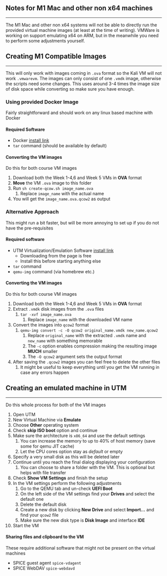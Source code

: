 ## Notes for M1 Mac and other non x64 machines

---

The M1 Mac and other non x64 systems will not be able to directly run the provided virtual machine images
(at least at the time of writing).
VMWare is working on support emulating x64 on ARM, but in the meanwhile you need to perform some adjustments yourself.

## Creating M1 Compatible Images

---

This will only work with images coming in `.ova` format so the Kali VM will not work `.vmwarevm`.
The images can only consist of one `.vmdk` image, otherwise the scripts need some changes.
This uses around 3-4 times the image size of disk space while converting so make sure you have enough.

### Using provided Docker Image

Fairly straightforward and should work on any linux based machine with Docker

#### Required Software

- Docker [install link](https://docs.docker.com/desktop/install/mac-install/)
- `tar` command (should be available by default)

#### Converting the VM images

Do this for both course VM images

1. Download both the Week 1-4,6 and Week 5 VMs in __OVA__ format
1. __Move__ the VM `.ova` image to this folder
2. Run `sh create-qcow.sh image_name.ova`
    1. Replace `image_name` with the actual name
3. You will get the `image_name.ova.qcow2` as output

### Alternative Approach

This might run a bit faster, but will be more annoying to set up if you do not have the pre-requisites

#### Required software

- UTM Virtualization/Emulation Software [install link](https://mac.getutm.app/)
    - Downloading from the page is free
    - Install this before starting anything else
- `tar` command
- `qemu-img` command (via homebrew etc.)

#### Converting the VM images

Do this for both course VM images

1. Download both the Week 1-4,6 and Week 5 VMs in __OVA__ format
2. Extract `.vmdk` disk images from the `.ova` files
    1. `tar -xvf image_name.ova`
        1. Replace `image_name` with the downloaded VM name
3. Convert the images into `qcow2` format
    1. `qemu-img convert -c -O qcow2 original_name.vmdk new_name.qcow2`
        1. Replace `original_name` with the extracted `.vmdk` name and `new_name` with something memorable
        2. The `-c` option enables compression making the resulting image __MUCH__ smaller
        3. The `-O qcow2` argument sets the output format
4. After saving the `.qcow2` images you can feel free to delete the other files
    1. It might be useful to keep everything until you get the VM running in case any errors happen

## Creating an __emulated__ machine in UTM

---

Do this whole process for both of the VM images

1. Open UTM
2. New Virtual Machine via __Emulate__
3. Choose __Other__ operating system
4. Check __skip ISO boot__ option and continue
5. Make sure the architecture is `x86_64` and use the default settings
    1. You can increase the memory to up to 40% of host memory (save some for qemu JIT cache)
    2. Let the CPU cores option stay as _default_ or empty
6. Specify a very small disk as this will be deleted later
7. Continue until you reach the final dialog displaying your configuration
    1. You can choose to share a folder with the VM. This is optional but helps with file transfer
8. Check __Show VM Settings__ and finish the setup
9. In the VM settings perform the following adjustments
    1. Go to the QEMU tab and un-check __UEFI Boot__
    2. On the left side of the VM settings find your __Drives__ and select the default one
    3. Delete the default disk
    4. Create a new disk by clicking __New Drive__ and select __Import...__ and find your `qcow2` file
    5. Make sure the new disk type is __Disk Image__ and interface __IDE__
10. Start the VM

#### Sharing files and clipboard to the VM

These require additional software that might not be present on the virtual machines

- SPICE guest agent `spice-vdagent`
- SPICE WebDAV `spice-webdavd`